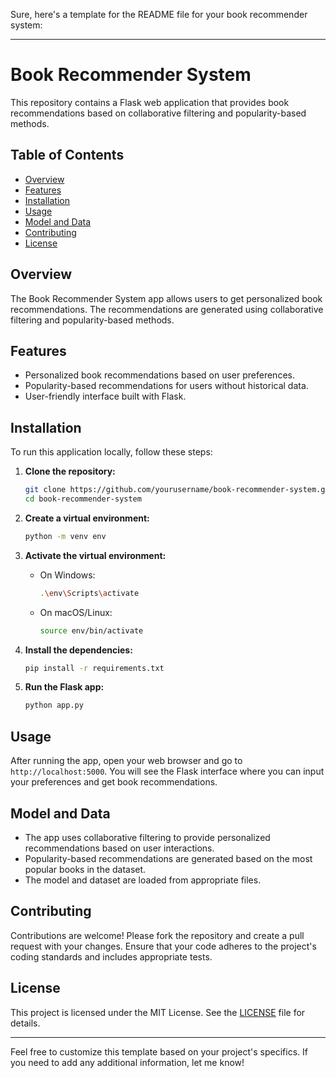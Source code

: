 Sure, here's a template for the README file for your book recommender system:

---

# Book Recommender System

This repository contains a Flask web application that provides book recommendations based on collaborative filtering and popularity-based methods.

## Table of Contents

- [Overview](#overview)
- [Features](#features)
- [Installation](#installation)
- [Usage](#usage)
- [Model and Data](#model-and-data)
- [Contributing](#contributing)
- [License](#license)

## Overview

The Book Recommender System app allows users to get personalized book recommendations. The recommendations are generated using collaborative filtering and popularity-based methods.

## Features

- Personalized book recommendations based on user preferences.
- Popularity-based recommendations for users without historical data.
- User-friendly interface built with Flask.

## Installation

To run this application locally, follow these steps:

1. **Clone the repository:**
   ```bash
   git clone https://github.com/yourusername/book-recommender-system.git
   cd book-recommender-system
   ```

2. **Create a virtual environment:**
   ```bash
   python -m venv env
   ```

3. **Activate the virtual environment:**
   - On Windows:
     ```bash
     .\env\Scripts\activate
     ```
   - On macOS/Linux:
     ```bash
     source env/bin/activate
     ```

4. **Install the dependencies:**
   ```bash
   pip install -r requirements.txt
   ```

5. **Run the Flask app:**
   ```bash
   python app.py
   ```

## Usage

After running the app, open your web browser and go to `http://localhost:5000`. You will see the Flask interface where you can input your preferences and get book recommendations.

## Model and Data

- The app uses collaborative filtering to provide personalized recommendations based on user interactions.
- Popularity-based recommendations are generated based on the most popular books in the dataset.
- The model and dataset are loaded from appropriate files.

## Contributing

Contributions are welcome! Please fork the repository and create a pull request with your changes. Ensure that your code adheres to the project's coding standards and includes appropriate tests.

## License

This project is licensed under the MIT License. See the [LICENSE](LICENSE) file for details.

---

Feel free to customize this template based on your project's specifics. If you need to add any additional information, let me know!
